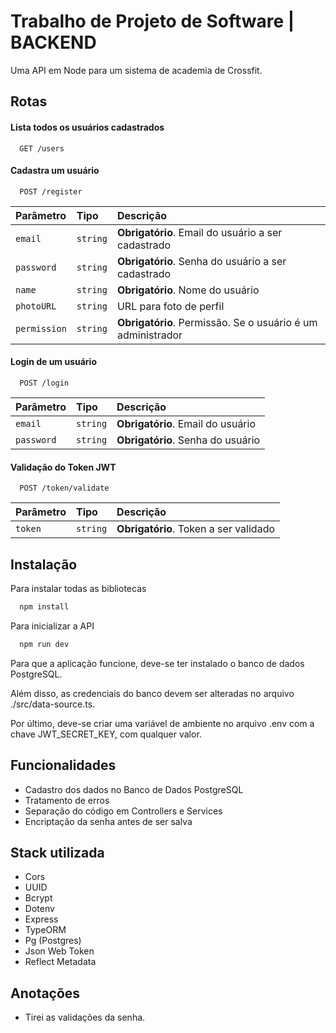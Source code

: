 
# Trabalho de Projeto de Software | BACKEND

Uma API em Node para um sistema de academia de Crossfit.



## Rotas

#### Lista todos os usuários cadastrados
```http
  GET /users
```

#### Cadastra um usuário
```http
  POST /register
```

| Parâmetro   | Tipo       | Descrição                           |
| :---------- | :--------- | :---------------------------------- |
| `email` | `string` | **Obrigatório**. Email do usuário a ser cadastrado |
| `password` | `string` | **Obrigatório**. Senha do usuário a ser cadastrado |
| `name` | `string` | **Obrigatório**. Nome do usuário |
| `photoURL` | `string` | URL para foto de perfil |
| `permission` | `string` | **Obrigatório**. Permissão. Se o usuário é um administrador |

#### Login de um usuário
```http
  POST /login
```

| Parâmetro   | Tipo       | Descrição                           |
| :---------- | :--------- | :---------------------------------- |
| `email` | `string` | **Obrigatório**. Email do usuário |
| `password` | `string` | **Obrigatório**. Senha do usuário |

#### Validação do Token JWT
```http
  POST /token/validate
```

| Parâmetro   | Tipo       | Descrição                           |
| :---------- | :--------- | :---------------------------------- |
| `token` | `string` | **Obrigatório**. Token a ser validado |


## Instalação

Para instalar todas as bibliotecas

```bash
  npm install
```
Para inicializar a API
```bash
  npm run dev
```
Para que a aplicação funcione, deve-se ter instalado o banco de dados PostgreSQL.

Além disso, as credenciais do banco devem ser alteradas no arquivo ./src/data-source.ts.

Por último, deve-se criar uma variável de ambiente no arquivo .env com a chave JWT_SECRET_KEY, com qualquer valor.
    
## Funcionalidades

- Cadastro dos dados no Banco de Dados PostgreSQL
- Tratamento de erros
- Separação do código em Controllers e Services
- Encriptação da senha antes de ser salva


## Stack utilizada

* Cors
* UUID
* Bcrypt
* Dotenv
* Express
* TypeORM
* Pg (Postgres)
* Json Web Token
* Reflect Metadata

## Anotações
* Tirei as validações da senha.




